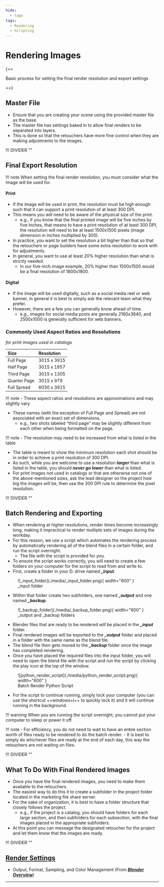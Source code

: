```yaml
---
hide:
  - tags
tags:
  - Rendering
  - Scripting
---
```


# **Rendering Images**

{==

Basic process for setting the final render resolution and export settings

==}

## **Master File**
- Ensure that you are creating your scene using the provided master file as the base.
- The master file has settings baked in to allow final renders to be separated into layers.
- This is done so that the retouchers have more fine control when they are making adjustments to the images.


!!! DIVIDER ""


## **Final Export Resolution**

!!! note
    When setting the final render resolution, you must consider what the image will be used for.


#### **Print**
- If the image will be used in print, the resolution must be high enough such that it can support a print resolution of at least 300 DPI.
- This means you will need to be aware of the physical size of the print.
    - e.g., if you know that the final printed image will be five inches by five inches, that means to have a print resolution of at least 300 DPI, the resolution will need to be at least 1500x1500 pixels (image dimension in inches multiplied by 300).
- In practice, you want to set the resolution a bit higher than that so that the retouchers or page builders have some extra resolution to work with for adjustments. 
- In general, you want to use at least 20% higher resolution than what is strictly needed.
    - In our five-inch image example, 20% higher than 1500x1500 would be a final resolution of 1800x1800.


#### **Digital**
- If the image will be used digitally, such as a social media reel or web banner, in general it is best to simply ask the relevant team what they prefer.
- However, there are a few you can generally know ahead of time.
    - e.g., images for social media posts are generally 2160x3840, and 2500x1000 is generally sufficient for web banners.


### **Commonly Used Aspect Ratios and Resolutions**
*for print images used in catalogs*

| Size | Resolution |
| :----- | :---------- |
| Full Page | 3015 x 3915 |
| Half Page | 3015 x 1957 |
| Third Page | 3015 x 1305 |
| Quarter Page | 3015 x 979 |
| Full Spread | 6030 x 3915 |

!!! note
    - These aspect ratios and resolutions are approximations and may slightly vary

- These names (with the exception of Full Page and Spread) are not associated with an exact set of dimensions.
    - e.g., two shots labeled “third page” may be slightly different from each other when being formatted on the page.

!!! note
    - The resolution may need to be increased from what is listed in the table

- The table is meant to show the minimum resolution each shot should be in order to achieve a print resolution of 300 DPI.
- As such, while you are welcome to use a resolution ***larger*** than what is listed in the table, you should ***never go lower*** than what is listed.
- For print images not used in catalogs or that are otherwise not one of the above-mentioned sizes, ask the lead designer on the project how big the images will be, then use the 300 DPI rule to determine the pixel resolution.


!!! DIVIDER ""


## **Batch Rendering and Exporting**
- When rendering at higher resolutions, render times become increasingly long, making it impractical to render multiple sets of images during the workday.
- For this reason, we use a script which automates the rendering process by automatically rendering all of the blend files in a certain folder, and run the script overnight. 
    - The file with the script is provided for you. 
- To ensure the script works correctly, you will need to create a few folders on your computer for the script to read from and write to.
- First, create a folder in your D: drive named ***_input***.

<figure markdown="span">
  ![_input_folder](./media/_input_folder.png){ width="600" }
  <figcaption>_input folder</figcaption>
</figure>

- Within that folder create two subfolders, one named ***_output*** and one named ***_backup***.


<figure markdown="span">
  ![_backup_folder](./media/_backup_folder.png){ width="600" }
  <figcaption>_output and _backup folders</figcaption>
</figure>


- Blender files that are ready to be rendered will be placed in the ***_input*** folder.
- Final rendered images will be exported to the ***_output*** folder and placed in a folder with the same name as the blend file.
- The blend file then gets moved to the ***_backup*** folder once the image has completed rendering.
- Once you have placed the required files into the input folder, you will need to open the blend file with the script and run the script by clicking the play icon at the top of the window.

<figure markdown="span">
  ![python_render_script](./media/python_render_script.png){ width="600" }
  <figcaption>Batch Render Python Script</figcaption>
</figure>

- For the script to continue running, simply lock your computer (you can use the shortcut ++windows+l++ to quickly lock it) and it will continue running in the background.

!!! warning
    When you are running the script overnight, you cannot put your computer to sleep or power it off. 

!!! note
    - For efficiency, you do not need to wait to have an entire section worth of files ready to be rendered to do the batch render.
    - It is best to simply do whichever files are ready at the end of each day, this way the retouchers are not waiting on files.


!!! DIVIDER ""


## **What To Do With Final Rendered Images**
- Once you have the final rendered images, you need to make them available to the retouchers.
- The easiest way to do this it to create a subfolder in the project folder located in the marketing file share server.
- For the sake of organization, it is best to have a folder structure that closely follows the project. 
    - e.g., if the project is a catalog, you should have folders for each large section, and then subfolders for each subsection, with the final images placed in the appropriate subfolders.
- At this point you can message the designated retoucher for the project and let them know that the images are ready.


!!! DIVIDER ""


## [**Render Settings**](../BlenderOverview/Render_Settings.html)
- Output, Format, Sampling, and Color Management (From [***Blender Overview***](../BlenderOverview/index.md))


---
